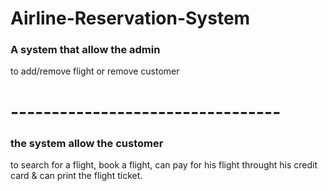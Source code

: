 # Airline-Reservation-System
### A system that allow the admin
to add/remove flight or remove customer 
# ---------------------------------
### the system allow the customer
to search for a flight, book a flight, can pay for his flight throught his credit card & can print the flight ticket.

